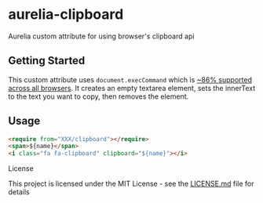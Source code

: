 # aurelia-clipboard
Aurelia custom attribute for using browser's clipboard api

## Getting Started

This custom attribute uses ```document.execCommand``` which is [~86% supported across all browsers](http://caniuse.com/#feat=document-execcommand). It creates an empty textarea element, sets the innerText to the text you want to copy, then removes the element.

## Usage

```html
<require from="XXX/clipboard"></require>
<span>${name}</span>
<i class="fa fa-clipboard" clipboard="${name}"></i>
```

License

This project is licensed under the MIT License - see the [LICENSE.md](https://github.com/devanp92/aurelia-clipboard/blob/master/LICENSE) file for details